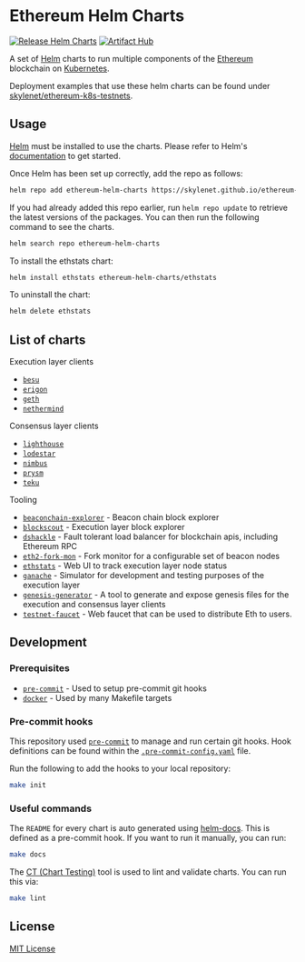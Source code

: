 # Ethereum Helm Charts

[![Release Helm Charts](https://github.com/skylenet/ethereum-helm-charts/actions/workflows/release.yaml/badge.svg)](https://github.com/skylenet/ethereum-helm-charts/actions/workflows/release.yaml)
[![Artifact Hub](https://img.shields.io/endpoint?url=https://artifacthub.io/badge/repository/ethereum-helm-charts)](https://artifacthub.io/packages/search?repo=ethereum-helm-charts)

A set of [Helm](https://helm.sh/) charts to run multiple components of the [Ethereum](https://ethereum.org/) blockchain on [Kubernetes](https://kubernetes.io/).

Deployment examples that use these helm charts can be found under [skylenet/ethereum-k8s-testnets](https://github.com/skylenet/ethereum-k8s-testnets).

## Usage

[Helm](https://helm.sh) must be installed to use the charts.  Please refer to
Helm's [documentation](https://helm.sh/docs) to get started.

Once Helm has been set up correctly, add the repo as follows:

```sh
helm repo add ethereum-helm-charts https://skylenet.github.io/ethereum-helm-charts
```

If you had already added this repo earlier, run `helm repo update` to retrieve
the latest versions of the packages.  You can then run the following command to see the charts.

```sh
helm search repo ethereum-helm-charts
```

To install the ethstats chart:

```sh
helm install ethstats ethereum-helm-charts/ethstats
```

To uninstall the chart:

```sh
helm delete ethstats
```

## List of charts

Execution layer clients
- [`besu`](charts/besu)
- [`erigon`](charts/erigon)
- [`geth`](charts/geth)
- [`nethermind`](charts/nethermind)

Consensus layer clients
- [`lighthouse`](charts/lighthouse)
- [`lodestar`](charts/lodestar)
- [`nimbus`](charts/nimbus)
- [`prysm`](charts/prysm)
- [`teku`](charts/teku)

Tooling
- [`beaconchain-explorer`](charts/beaconchain-explorer) - Beacon chain block explorer
- [`blockscout`](charts/blockscout) - Execution layer block explorer
- [`dshackle`](charts/dshackle) - Fault tolerant load balancer for blockchain apis, including Ethereum RPC
- [`eth2-fork-mon`](charts/eth2-fork-mon) - Fork monitor for a configurable set of beacon nodes
- [`ethstats`](charts/ethstats) - Web UI to track execution layer node status
- [`ganache`](charts/ganache) - Simulator for development and testing purposes of the execution layer
- [`genesis-generator`](charts/genesis-generator) - A tool to generate and expose genesis files for the execution and consensus layer clients
- [`testnet-faucet`](charts/testnet-faucet) - Web faucet that can be used to distribute Eth to users.

## Development

### Prerequisites

- [`pre-commit`](https://pre-commit.com/) - Used to setup pre-commit git hooks
- [`docker`](https://www.docker.com/) - Used by many Makefile targets

### Pre-commit hooks

This repository used [`pre-commit`](https://pre-commit.com/) to manage and run certain git hooks. Hook definitions can be found within the [`.pre-commit-config.yaml`](.pre-commit-config.yaml) file.

Run the following to add the hooks to your local repository:

```sh
make init
```

### Useful commands

The `README` for every chart is auto generated using [helm-docs](https://github.com/norwoodj/helm-docs). This is defined as a pre-commit hook. If you want to run it manually, you can run:

```sh
make docs
```

The [CT (Chart Testing)](https://github.com/helm/chart-testing) tool is used to lint and validate charts. You can run this via:

```sh
make lint
```

## License

[MIT License](LICENSE)
